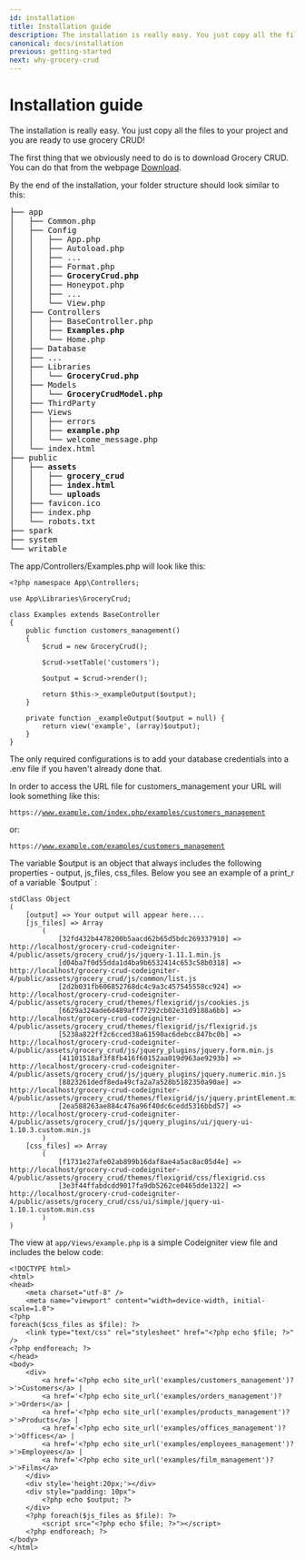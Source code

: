 ```yaml
---
id: installation
title: Installation guide
description: The installation is really easy. You just copy all the files to your project and you are ready to use grocery CRUD!
canonical: docs/installation
previous: getting-started
next: why-grocery-crud
---
```


# Installation guide

The installation is really easy. You just copy all the files to your project and you are ready to use grocery CRUD!

The first thing that we obviously need to do is to download Grocery CRUD. You can do that from the webpage [Download](/docs/download).

By the end of the installation, your folder structure should look similar to this:

<pre>├── app
│   ├── Common.php
│   ├── Config
│   │   ├── App.php
│   │   ├── Autoload.php
│   │   ├── ...
│   │   ├── Format.php
│   │   ├── <strong>GroceryCrud.php</strong>
│   │   ├── Honeypot.php
│   │   ├── ...
│   │   └── View.php
│   ├── Controllers
│   │   ├── BaseController.php
│   │   ├── <strong>Examples.php</strong>
│   │   └── Home.php
│   ├── Database
│   ├── ...
│   ├── Libraries
│   │   └── <strong>GroceryCrud.php</strong>
│   ├── Models
│   │   └── <strong>GroceryCrudModel.php</strong>
│   ├── ThirdParty
│   ├── Views
│   │   ├── errors
│   │   ├── <strong>example.php</strong>
│   │   └── welcome_message.php
│   └── index.html
├── public
│   ├── <strong>assets</strong>
│   │   ├── <strong>grocery_crud</strong>
│   │   ├── <strong>index.html</strong>
│   │   └── <strong>uploads</strong>
│   ├── favicon.ico
│   ├── index.php
│   └── robots.txt
├── spark
├── system
└── writable</pre>

The app/Controllers/Examples.php will look like this:

<pre><code class="language-php">&lt;?php namespace App\Controllers;

use App\Libraries\GroceryCrud;

class Examples extends BaseController
{
    public function customers_management()
    {
        $crud = new GroceryCrud();

        $crud->setTable('customers');

        $output = $crud->render();

        return $this->_exampleOutput($output);
    }

    private function _exampleOutput($output = null) {
        return view('example', (array)$output);
    }
}</code></pre>

The only required configurations is to add your database credentials into a .env file  if you haven't already done that.

In order to access the URL file for customers_management your URL will look something like this:

<code>https:&#47;&#47;www.example.com/index.php/examples/customers_management</code>

or:

<code>https:&#47;&#47;www.example.com/examples/customers_management</code>

The variable $output is an object that always includes the following properties - output, js_files, css_files. 
Below you see an example of a print_r of a variable `$output` :

    stdClass Object
    (
        [output] => Your output will appear here....
        [js_files] => Array
            (
                [32fd432b4478200b5aacd62b65d5bdc269337910] => http://localhost/grocery-crud-codeigniter-4/public/assets/grocery_crud/js/jquery-1.11.1.min.js
                [d04ba7f0d55dda1d4ba9b6532414c653c58b0318] => http://localhost/grocery-crud-codeigniter-4/public/assets/grocery_crud/js/common/list.js
                [2d2b031fb606852768dc4c9a3c457545558cc924] => http://localhost/grocery-crud-codeigniter-4/public/assets/grocery_crud/themes/flexigrid/js/cookies.js
                [6629a324ade6d489aff77292cb02e31d9188a6bb] => http://localhost/grocery-crud-codeigniter-4/public/assets/grocery_crud/themes/flexigrid/js/flexigrid.js
                [5238a822ff2c6cced38a61590ac6debcc847bc0b] => http://localhost/grocery-crud-codeigniter-4/public/assets/grocery_crud/js/jquery_plugins/jquery.form.min.js
                [41101518af3f8fb416f60152aa019d963ae9293b] => http://localhost/grocery-crud-codeigniter-4/public/assets/grocery_crud/js/jquery_plugins/jquery.numeric.min.js
                [8823261dedf8eda49cfa2a7a528b5182350a90ae] => http://localhost/grocery-crud-codeigniter-4/public/assets/grocery_crud/themes/flexigrid/js/jquery.printElement.min.js
                [2ea588263ae884c476a96f40dc6cedd5316bbd57] => http://localhost/grocery-crud-codeigniter-4/public/assets/grocery_crud/js/jquery_plugins/ui/jquery-ui-1.10.3.custom.min.js
            )
        [css_files] => Array
            (
                [f1731e27afe02ab899b16daf8ae4a5ac8ac05d4e] => http://localhost/grocery-crud-codeigniter-4/public/assets/grocery_crud/themes/flexigrid/css/flexigrid.css
                [3e3f44ffabdcdd9017fa9db5262ce0465dde1322] => http://localhost/grocery-crud-codeigniter-4/public/assets/grocery_crud/css/ui/simple/jquery-ui-1.10.1.custom.min.css
            )
    )
    
The view at `app/Views/example.php` is a simple Codeigniter view file and includes the below code:

<pre><code class="language-php">&lt;!DOCTYPE html&gt;
&lt;html&gt;
&lt;head&gt;
    &lt;meta charset="utf-8" /&gt;
    &lt;meta name="viewport" content="width=device-width, initial-scale=1.0"&gt;
&lt;?php 
foreach($css_files as $file): ?&gt;
	&lt;link type="text/css" rel="stylesheet" href="&lt;?php echo $file; ?&gt;" /&gt;
&lt;?php endforeach; ?&gt;
&lt;/head&gt;
&lt;body&gt;
	&lt;div&gt;
	    &lt;a href='&lt;?php echo site_url('examples/customers_management')?&gt;'&gt;Customers&lt;/a&gt; |
	    &lt;a href='&lt;?php echo site_url('examples/orders_management')?&gt;'&gt;Orders&lt;/a&gt; |
	    &lt;a href='&lt;?php echo site_url('examples/products_management')?&gt;'&gt;Products&lt;/a&gt; |
	    &lt;a href='&lt;?php echo site_url('examples/offices_management')?&gt;'&gt;Offices&lt;/a&gt; | 
	    &lt;a href='&lt;?php echo site_url('examples/employees_management')?&gt;'&gt;Employees&lt;/a&gt; |		 
	    &lt;a href='&lt;?php echo site_url('examples/film_management')?&gt;'&gt;Films&lt;/a&gt;
	&lt;/div&gt;
	&lt;div style='height:20px;'&gt;&lt;/div&gt;  
    &lt;div style="padding: 10px"&gt;
		&lt;?php echo $output; ?&gt;
    &lt;/div&gt;
    &lt;?php foreach($js_files as $file): ?&gt;
        &lt;script src="&lt;?php echo $file; ?&gt;"&gt;&lt;/script&gt;
    &lt;?php endforeach; ?&gt;
&lt;/body&gt;
&lt;/html&gt;</code></pre>

    